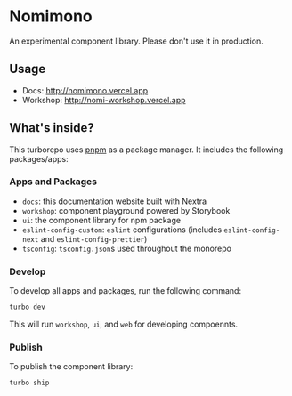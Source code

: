 # Nomimono

An experimental component library. Please don't use it in production.

## Usage

- Docs: http://nomimono.vercel.app
- Workshop: http://nomi-workshop.vercel.app

## What's inside?

This turborepo uses [pnpm](https://pnpm.io) as a package manager. It includes the following packages/apps:

### Apps and Packages

- `docs`: this documentation website built with Nextra
- `workshop`: component playground powered by Storybook
- `ui`: the component library for npm package
- `eslint-config-custom`: `eslint` configurations (includes `eslint-config-next` and `eslint-config-prettier`)
- `tsconfig`: `tsconfig.json`s used throughout the monorepo

### Develop

To develop all apps and packages, run the following command:

```zsh
turbo dev
```

This will run `workshop`, `ui`, and `web` for developing compoennts.

### Publish

To publish the component library:

```zsh
turbo ship
```